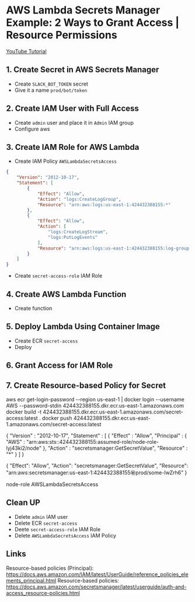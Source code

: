 # AWS Lambda Secrets Manager Example: 2 Ways to Grant Access | Resource Permissions

[YouTube Tutorial]()

## 1. Create Secret in AWS Secrets Manager
- Create `SLACK_BOT_TOKEN` secret
- Give it a name `prod/bot/token`
## 2. Create IAM User with Full Access
- Create `admin` user and place it in `Admin` IAM group
- Configure aws
## 3. Create IAM Role for AWS Lambda
- Create IAM Policy `AWSLambdaSecretsAccess`
```json
{
    "Version": "2012-10-17",
    "Statement": [
        {
            "Effect": "Allow",
            "Action": "logs:CreateLogGroup",
            "Resource": "arn:aws:logs:us-east-1:424432388155:*"
        },
        {
            "Effect": "Allow",
            "Action": [
                "logs:CreateLogStream",
                "logs:PutLogEvents"
            ],
            "Resource": "arn:aws:logs:us-east-1:424432388155:log-group:/aws/lambda/secret-access:*"
        }
    ]
}
```
- Create `secret-access-role` IAM Role
## 4. Create AWS Lambda Function
- Create function
## 5. Deploy Lambda Using Container Image
- Create ECR `secret-access`
- Deploy
## 6. Grant Access for IAM Role
## 7. Create Resource-based Policy for Secret





aws ecr get-login-password --region us-east-1 | docker login --username AWS --password-stdin 424432388155.dkr.ecr.us-east-1.amazonaws.com
docker build -t 424432388155.dkr.ecr.us-east-1.amazonaws.com/secret-access:latest .
docker push 424432388155.dkr.ecr.us-east-1.amazonaws.com/secret-access:latest

{
  "Version" : "2012-10-17",
  "Statement" : [ {
    "Effect" : "Allow",
    "Principal" : {
      "AWS" : "arn:aws:sts::424432388155:assumed-role/node-role-lyj43ki2/node"
    },
    "Action" : "secretsmanager:GetSecretValue",
    "Resource" : "*"
  } ]
}

{
    "Effect": "Allow",
    "Action": "secretsmanager:GetSecretValue",
    "Resource": "arn:aws:secretsmanager:us-east-1:424432388155:secret:prod/some-IwZrh6"
}


node-role
AWSLambdaSecretsAccess


## Clean UP
- Delete `admin` IAM user
- Delete ECR `secret-access`
- Deete `secret-access-role` IAM Role
- Delete `AWSLambdaSecretsAccess` IAM Policy

## Links
Resource-based policies (Principal): https://docs.aws.amazon.com/IAM/latest/UserGuide/reference_policies_elements_principal.html
Resource-based policies: https://docs.aws.amazon.com/secretsmanager/latest/userguide/auth-and-access_resource-policies.html
